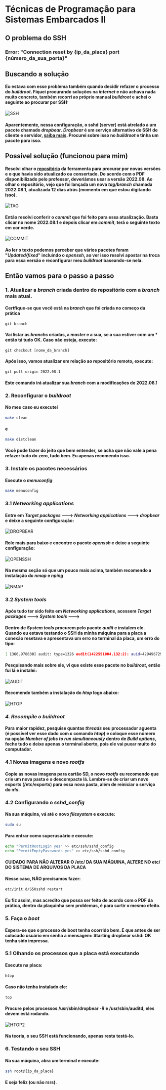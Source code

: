 # Técnicas de Programação para Sistemas Embarcados II

## O problema do SSH

### Error: "Connection reset by {ip_da_placa} port {número_da_sua_porta}"

## Buscando a solução
#### Eu estava com esse problema também quando decidir refazer o processo do *buildroot*. Fiquei procurando soluções na *internet* e não achava nada muito concreto, também recorri ao próprio manual *buildroot* e achei o seguinte ao procurar por SSH:

![SSH](ssh_buildroot.png)

#### Aparentemente, nessa configuração, o sshd (server) está atrelado a um pacote chamado *dropbear*. *Dropbear* é um serviço alternativo de SSH de cliente e servidor, [saiba mais](https://matt.ucc.asn.au/dropbear/dropbear.html). Procurei sobre isso no *buildroot* e tinha um pacote para isso.

## Possível solução (funcionou para mim)

#### Resolvi olhar o [repositório](https://git.buildroot.net/buildroot) da ferramenta para procurar por novas versões e o que havia sido atualizado ou consertado. De acordo com o PDF disponibilizado pelo professor, deveriámos usar a versão **2022.08**. Ao olhar o repositório, vejo que foi lançada um nova *tag/branch* chamada 2022.08.1, atualizada 12 dias atrás (momento em que estou digitando isso).

![TAG](tag.png)

#### Então resolvi conferir o *commit* que foi feito para essa atualização. Basta clicar no nome **2022.08.1** e depois clicar em ***commit***, terá o seguinte texto em cor verde. 

![COMMIT](commit.png)

#### Ao ler o texto podemos perceber que vários pacotes foram "*Updated/fixed*" incluindo o *openssh*, ao ver isso resolvi apostar na troca para essa versão e reconfigurar meu *buildroot* baseando-se nela. 

## Então vamos para o passo a passo

### 1. Atualizar a *branch* criada dentro do repositório com a *branch* mais atual.

#### Certfique-se que você está na *branch* que foi criada no começo da prática

```git
git branch
```
#### Vai listar as *branchs* criadas, a *master* e a sua, se a sua estiver com um * então tá tudo OK. Caso não esteja, execute:
```git
git checkout [nome_da_branch]
```

#### Após isso, vamos atualizar em relação ao repositório remoto, execute:
```git
git pull origin 2022.08.1
```

#### Este comando irá atualizar sua *branch* com a modificações de 2022.08.1

### 2. Reconfigurar o *buildroot*

#### No meu caso eu executei
```bash
make clean
```
#### e

```bash
make distclean
```
#### Você pode fazer do jeito que bem entender, se acha que não vale a pena refazer tudo do zero, tudo bem. Eu apenas recomendo isso.

### 3. Instale os pacotes necessários

#### Execute o *menuconfig*
```bash
make menuconfig
```

### 3.1 *Networking applications*
#### Entre em *Target packages*  ---> *Networking applications*  ---> *dropbear* e deixe a seguinte configuração:
![DROPBEAR](dropbear.png)
#### Role mais para baixo e encontre o pacote *openssh* e deixe a seguinte configuração:
![OPENSSH](openssh.png)

#### Na mesma seção só que um pouco mais acima, também recomendo a instalação do *nmap* e *nping* 
![NMAP](nmap.png)

### 3.2 *System tools*

#### Após tudo ter sido feito em *Networking applications*, acessem *Target packages*  ---> *System tools*  --->
#### Dentro de *System tools* procurem pelo pacote *audit* e instalem ele. Quando eu estava testando o SSH da minha máquina para a placa a conexão resetava e apresentava um erro no terminal da placa, um erro do tipo:

```bash
[ 1366.978630] audit: type=1326 audit(1422551004.132:2): auid=4294967295 uid=22 gid=22 ses=4294967295 pid=2351 comm="sshd" exe="/usr/sbin/sshd" sig=31 syscall=102 compat=0 ip=0xb7669aa8 code=0x0
```
#### Pesquisando mais sobre ele, vi que existe esse pacote no *buildroot*, então fui lá e instalei: 
![AUDIT](audit.png)

#### Recomendo também a instalação do *htop* logo abaixo:
![HTOP](htop.png)

### *4. Recompile o *buildroot**
#### Para maior rapidez, pesquise quantas *threads* seu processador aguenta (é possível ver esse dado com o comando ***htop***) e coloque esse número na opção *Number of jobs to run simultaneously* dentro de *Build options*, feche tudo e deixe apenas o terminal aberto, pois ele vai puxar muito do computador.

### 4.1 Novas imagens e novo *rootfs*
#### Copie as novas imagens para cartão SD, o novo *rootfs* eu recomendo que crie um nova pasta e o descompacte lá. **Lembre-se de criar um novo exports (/etc/exports) para essa nova pasta, além de reiniciar o serviço do nfs**. 
### 4.2 Configurando o *sshd_config*
#### Na sua máquina, vá até o novo *filesystem* e execute:
```bash
sudo su
```
#### Para entrar como superusuário e execute:
```bash
echo "PermitRootLogin yes" >> etc/ssh/sshd_config
echo "PermitEmptyPasswords yes" >> etc/ssh/sshd_config
```
#### **CUIDADO PARA NÃO ALTERAR O /etc/ DA SUA MÁQUINA, ALTERE NO etc/ DO SISTEMA DE ARQUIVOS DA PLACA**
#### Nesse caso, **NÃO** precisamos fazer:
```bash
etc/init.d/S50sshd restart
```

#### Eu fiz assim, mas acredito que possa ser feito de acordo com o PDF da prática, dentro da plaquinha sem problemas, é para surtir o mesmo efeito.
### 5. Faça o *boot*
#### Espera-se que o processo de boot tenha ocorrido bem. E que antes de ser colocado usuário em senha a mensagem: **Starting dropbear sshd: OK** tenha sido impressa.
### 5.1 Olhando os processos que a placa está executando
#### Execute na placa:
```bash
htop
```
#### Caso não tenha instalado ele:
```bash
top
```
#### Procure pelos processos **/usr/sbin/dropbear -R** e **/usr/sbin/auditd**, eles devem está rodando.

![HTOP2](htop2.png)

#### Na teoria, o seu SSH está funcionando, apenas resta testá-lo.

### 6. Testando o seu SSH

#### Na sua máquina, abra um terminal e execute:
```bash
ssh root@{ip_da_placa}
```
#### E seja feliz (ou não rsrs).
